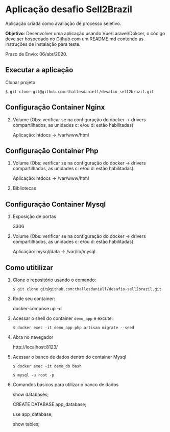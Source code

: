 # Aplicação desafio Sell2Brazil

Aplicação criada como avaliação de processo seletivo.

__Objetivo__: Desenvolver uma aplicação usando Vue/Laravel/Dokcer, o código deve ser hospedado no Github com um README.md contendo as instruções de instalação para teste.

Prazo de Envio: 06/abr/2020.


Executar a aplicação
--------------------
Clonar projeto
```
$ git clone git@github.com:thallesdaniell/desafio-sell2brazil.git
```

Configuração Container Nginx
----------------------------
2. Volume (Obs: verificar se na configuração do docker -> drivers compartilhados, as unidades c: e/ou d: estão habilitadas)

	Aplicação: htdocs -> /var/www/html
	
	

Configuração Container Php
--------------------------
1. Volume (Obs: verificar se na configuração do docker -> drivers compartilhados, as unidades c: e/ou d: estão habilitadas)

	Aplicação: htdocs -> /var/www/html
	
2. Bibliotecas

Configuração Container Mysql
----------------------------
1. Exposição de portas

	3306

2. Volume (Obs: verificar se na configuração do docker -> drivers compartilhados, as unidades c: e/ou d: estão habilitadas)

	Aplicação: mysql/data -> /var/lib/mysql
	
Como utitilizar
---------------
1. Clone o repositório usando o comando:

   ```
   $ git clone git@github.com:thallesdaniell/desafio-sell2brazil.git
   ```

2. Rode seu container:

   docker-compose up -d

5. Acessar o shell do container `demo_app` e excute:
    
	`$ docker exec -it demo_app php artisan migrate --seed`


8. Abra no navegador

   http://localhost:8123/

9. Acessar o banco de dados dentro do container Mysql

    `$ docker exec -it demo_db bash`

	`$ mysql -u root -p`

10. Comandos básicos para utilizar o banco de dados

	show databases;

	CREATE DATABASE app_database;
	
	use app_database;
	
	show tables;
